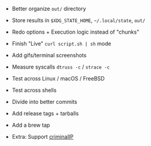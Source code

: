 - Better organize `out/` directory
- Store results in `$XDG_STATE_HOME`, `~/.local/state`, `out/`
- Redo options + Execution logic instead of "chunks"
- Finish "Live" `curl script.sh | sh` mode
- Add gifs/terminal screenshots
- Measure syscalls `dtruss -c` / `strace -c`
- Test across Linux / macOS / FreeBSD
- Test across shells
- Divide into better commits
- Add release tags + tarballs
- Add a brew tap

- Extra: Support [criminalIP](https://www.criminalip.io/)
